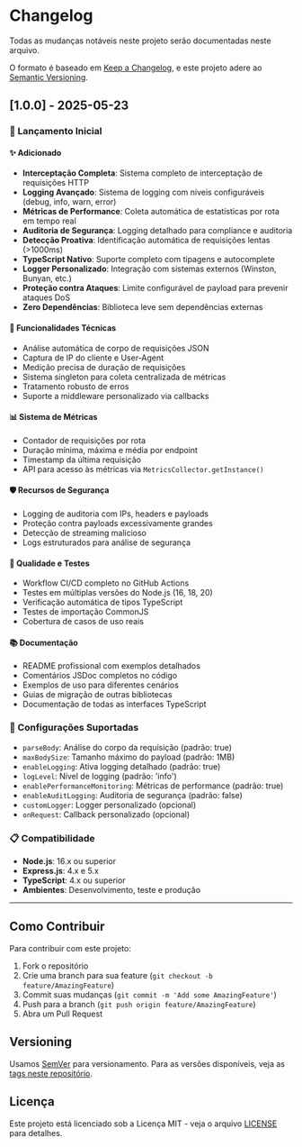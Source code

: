 # Changelog

Todas as mudanças notáveis neste projeto serão documentadas neste arquivo.

O formato é baseado em [Keep a Changelog](https://keepachangelog.com/pt-BR/1.0.0/),
e este projeto adere ao [Semantic Versioning](https://semver.org/spec/v2.0.0.html).

## [1.0.0] - 2025-05-23

### 🎉 Lançamento Inicial

#### ✨ Adicionado
- **Interceptação Completa**: Sistema completo de interceptação de requisições HTTP
- **Logging Avançado**: Sistema de logging com níveis configuráveis (debug, info, warn, error)
- **Métricas de Performance**: Coleta automática de estatísticas por rota em tempo real
- **Auditoria de Segurança**: Logging detalhado para compliance e auditoria
- **Detecção Proativa**: Identificação automática de requisições lentas (>1000ms)
- **TypeScript Nativo**: Suporte completo com tipagens e autocomplete
- **Logger Personalizado**: Integração com sistemas externos (Winston, Bunyan, etc.)
- **Proteção contra Ataques**: Limite configurável de payload para prevenir ataques DoS
- **Zero Dependências**: Biblioteca leve sem dependências externas

#### 🔧 Funcionalidades Técnicas
- Análise automática de corpo de requisições JSON
- Captura de IP do cliente e User-Agent
- Medição precisa de duração de requisições
- Sistema singleton para coleta centralizada de métricas
- Tratamento robusto de erros
- Suporte a middleware personalizado via callbacks

#### 📊 Sistema de Métricas
- Contador de requisições por rota
- Duração mínima, máxima e média por endpoint
- Timestamp da última requisição
- API para acesso às métricas via `MetricsCollector.getInstance()`

#### 🛡️ Recursos de Segurança
- Logging de auditoria com IPs, headers e payloads
- Proteção contra payloads excessivamente grandes
- Detecção de streaming malicioso
- Logs estruturados para análise de segurança

#### 🧪 Qualidade e Testes
- Workflow CI/CD completo no GitHub Actions
- Testes em múltiplas versões do Node.js (16, 18, 20)
- Verificação automática de tipos TypeScript
- Testes de importação CommonJS
- Cobertura de casos de uso reais

#### 📚 Documentação
- README profissional com exemplos detalhados
- Comentários JSDoc completos no código
- Exemplos de uso para diferentes cenários
- Guias de migração de outras bibliotecas
- Documentação de todas as interfaces TypeScript

### 🔧 Configurações Suportadas
- `parseBody`: Análise do corpo da requisição (padrão: true)
- `maxBodySize`: Tamanho máximo do payload (padrão: 1MB)
- `enableLogging`: Ativa logging detalhado (padrão: true)
- `logLevel`: Nível de logging (padrão: 'info')
- `enablePerformanceMonitoring`: Métricas de performance (padrão: true)
- `enableAuditLogging`: Auditoria de segurança (padrão: false)
- `customLogger`: Logger personalizado (opcional)
- `onRequest`: Callback personalizado (opcional)

### 📋 Compatibilidade
- **Node.js**: 16.x ou superior
- **Express.js**: 4.x e 5.x
- **TypeScript**: 4.x ou superior
- **Ambientes**: Desenvolvimento, teste e produção

---

## Como Contribuir

Para contribuir com este projeto:

1. Fork o repositório
2. Crie uma branch para sua feature (`git checkout -b feature/AmazingFeature`)
3. Commit suas mudanças (`git commit -m 'Add some AmazingFeature'`)
4. Push para a branch (`git push origin feature/AmazingFeature`)
5. Abra um Pull Request

## Versioning

Usamos [SemVer](http://semver.org/) para versionamento. Para as versões disponíveis, veja as [tags neste repositório](https://github.com/elSilveira/advanced-http-request-interceptor/tags).

## Licença

Este projeto está licenciado sob a Licença MIT - veja o arquivo [LICENSE](LICENSE) para detalhes. 